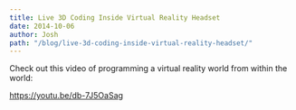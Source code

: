 ```yaml
---
title: Live 3D Coding Inside Virtual Reality Headset
date: 2014-10-06
author: Josh
path: "/blog/live-3d-coding-inside-virtual-reality-headset/"
---
```


Check out this video of programming a virtual reality world from within the world:

https://youtu.be/db-7J5OaSag
